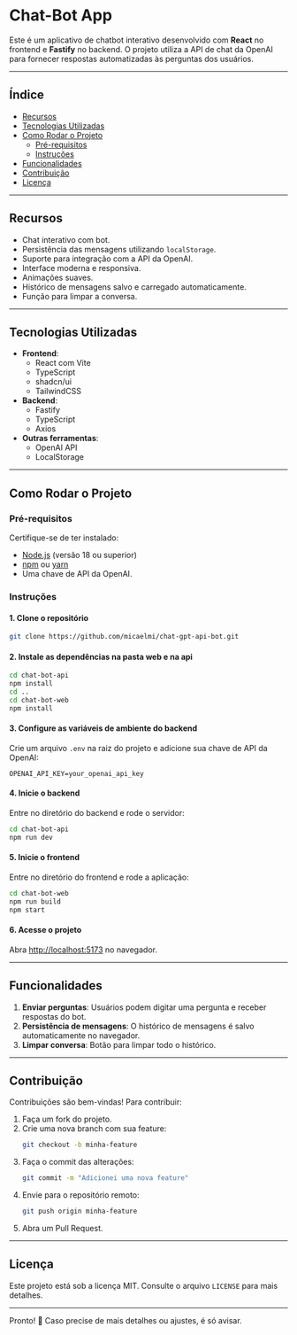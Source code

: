 # **Chat-Bot App**

Este é um aplicativo de chatbot interativo desenvolvido com **React** no frontend e **Fastify** no backend. O projeto utiliza a API de chat da OpenAI para fornecer respostas automatizadas às perguntas dos usuários.

---

## **Índice**

- [Recursos](#recursos)
- [Tecnologias Utilizadas](#tecnologias-utilizadas)
- [Como Rodar o Projeto](#como-rodar-o-projeto)
  - [Pré-requisitos](#pré-requisitos)
  - [Instruções](#instruções)
- [Funcionalidades](#funcionalidades)
- [Contribuição](#contribuição)
- [Licença](#licença)

---

## **Recursos**

- Chat interativo com bot.
- Persistência das mensagens utilizando `localStorage`.
- Suporte para integração com a API da OpenAI.
- Interface moderna e responsiva.
- Animações suaves.
- Histórico de mensagens salvo e carregado automaticamente.
- Função para limpar a conversa.

---

## **Tecnologias Utilizadas**

- **Frontend**:
  - React com Vite
  - TypeScript
  - shadcn/ui
  - TailwindCSS
- **Backend**:
  - Fastify
  - TypeScript
  - Axios
- **Outras ferramentas**:
  - OpenAI API
  - LocalStorage

---

## **Como Rodar o Projeto**

### **Pré-requisitos**

Certifique-se de ter instalado:

- [Node.js](https://nodejs.org/) (versão 18 ou superior)
- [npm](https://www.npmjs.com/) ou [yarn](https://yarnpkg.com/)
- Uma chave de API da OpenAI.

### **Instruções**

#### **1. Clone o repositório**

```bash
git clone https://github.com/micaelmi/chat-gpt-api-bot.git
```

#### **2. Instale as dependências na pasta web e na api**

```bash
cd chat-bot-api
npm install
cd ..
cd chat-bot-web
npm install
```

#### **3. Configure as variáveis de ambiente do backend**

Crie um arquivo `.env` na raiz do projeto e adicione sua chave de API da OpenAI:

```
OPENAI_API_KEY=your_openai_api_key
```

#### **4. Inicie o backend**

Entre no diretório do backend e rode o servidor:

```bash
cd chat-bot-api
npm run dev
```

#### **5. Inicie o frontend**

Entre no diretório do frontend e rode a aplicação:

```bash
cd chat-bot-web
npm run build
npm start
```

#### **6. Acesse o projeto**

Abra [http://localhost:5173](http://localhost:5173) no navegador.

---

## **Funcionalidades**

1. **Enviar perguntas**: Usuários podem digitar uma pergunta e receber respostas do bot.
2. **Persistência de mensagens**: O histórico de mensagens é salvo automaticamente no navegador.
3. **Limpar conversa**: Botão para limpar todo o histórico.

---

## **Contribuição**

Contribuições são bem-vindas! Para contribuir:

1. Faça um fork do projeto.
2. Crie uma nova branch com sua feature:
   ```bash
   git checkout -b minha-feature
   ```
3. Faça o commit das alterações:
   ```bash
   git commit -m "Adicionei uma nova feature"
   ```
4. Envie para o repositório remoto:
   ```bash
   git push origin minha-feature
   ```
5. Abra um Pull Request.

---

## **Licença**

Este projeto está sob a licença MIT. Consulte o arquivo `LICENSE` para mais detalhes.

---

Pronto! 🚀 Caso precise de mais detalhes ou ajustes, é só avisar.
